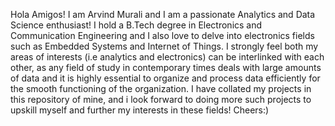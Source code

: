 Hola Amigos!
I am Arvind Murali and I am a passionate Analytics and Data Science enthusiast!
I hold a B.Tech degree in Electronics and Communication Engineering and I also love to delve into electronics fields such as Embedded Systems and Internet of Things. 
I strongly feel both my areas of interests (i.e analytics and electronics) can be interlinked with each other, as any field of study in contemporary times deals with large amounts of data and it is highly essential to organize and process data efficiently for the smooth functioning of the organization.
I have collated my projects in this repository of mine, and i look forward to doing more such projects to upskill myself and further my interests in these fields!
Cheers:)
